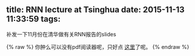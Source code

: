 title: RNN lecture at Tsinghua
date: 2015-11-13 11:33:59
tags:
---
补发一下11月份在清华做有关RNN报告的slides

{% raw %}
	<object data="/source/TextRecog1113.pdf" type="application/pdf"  width="100%" height="500px">你肿么可以没有pdf阅读器呢，只好点 <a href="/source/TextRecog1113.pdf">这里</a>了呢。</object>
{% endraw %}

